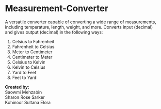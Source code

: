 # Measurement-Converter
A versatile converter capable of converting a wide range of measurements, including temperature, length, weight, and more.
Converts input (decimal) and gives output (decimal) in the following ways:

1. Celsius to Fahrenheit
2. Fahrenheit to Celsius 
3. Meter to Centimeter 
4. Centimeter to Meter 
5. Celsius to Kelvin
6. Kelvin to Celsius  
7. Yard to Feet
8. Feet to Yard

**Created by:**  
Saowmi Mehzabin  
Sharon Rose Sarker  
Kohinoor Sultana Elora  
